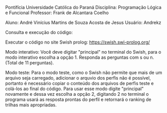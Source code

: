 Pontifícia Universidade Católica do Paraná
Disciplina: Programação Lógica e Funcional
Professor: Frank de Alcantara Coelho

Aluno: André Vinícius Martins de Souza Acosta de Jesus Usuário: Andrekz

Consulta e execução do código:

Executar o código no site Swish prolog: https://swish.swi-prolog.org/

Modo interativo:
Você deve digitar "principal" no terminal do Swish, para o modo interativo escolha a opção 1. Responda as perguntas com s ou n.(Total de 11 perguntas).

Modo teste:
Para o modo teste, como o Swish não permite que mais de um arquivo seja carregado, adicionar o arquvio dos perfis não é possível, portanto é necessário copiar o conteúdo dos arquivos de perfis teste e colá-los ao final do código. Para usar esse modo digite "principal" novamente e dessa vez escolha a opção 2, digitando 2 no terminal o programa usará as resposta prontas do perfil e retornará o ranking de trilhas mais apropriadas.


